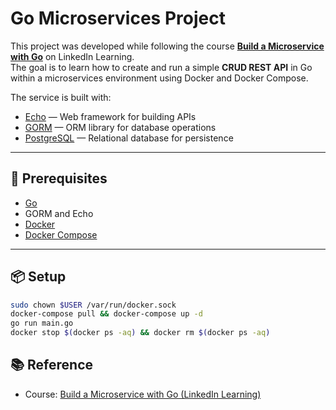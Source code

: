 # Go Microservices Project

This project was developed while following the course **[Build a Microservice with Go](https://www.linkedin.com/learning/build-a-microservice-with-go/go-for-microservices)** on LinkedIn Learning.  
The goal is to learn how to create and run a simple **CRUD REST API** in Go within a microservices environment using Docker and Docker Compose.

The service is built with:
- [Echo](https://echo.labstack.com/) — Web framework for building APIs
- [GORM](https://gorm.io/) — ORM library for database operations
- [PostgreSQL](https://www.postgresql.org/) — Relational database for persistence

---

## 🚀 Prerequisites

- [Go](https://go.dev/)
- GORM and Echo
- [Docker](https://www.docker.com/)
- [Docker Compose](https://docs.docker.com/compose/)

---

## 📦 Setup

```bash
sudo chown $USER /var/run/docker.sock
docker-compose pull && docker-compose up -d
go run main.go
docker stop $(docker ps -aq) && docker rm $(docker ps -aq)
```


## 📚 Reference

- Course: [Build a Microservice with Go (LinkedIn Learning)](https://www.linkedin.com/learning/build-a-microservice-with-go/go-for-microservices)
